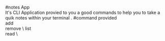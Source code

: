 #notes App \
It's CLI Application provied to you a good commands to help you to take a quik notes within your terminal .
#command provided \
add \
remove \ 
list \
read \

